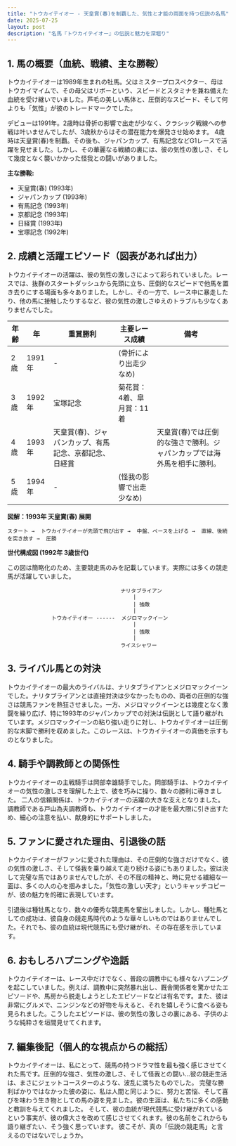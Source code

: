 ```yaml
---
title: "トウカイテイオー - 天皇賞(春)を制覇した、気性と才能の両面を持つ伝説の名馬"
date: 2025-07-25
layout: post
description: "名馬『トウカイテイオー』の伝説と魅力を深堀り"
---
```


## 1. 馬の概要（血統、戦績、主な勝鞍）

トウカイテイオーは1989年生まれの牡馬。父はミスタープロスペクター、母はトウカイマイムで、その母父はリボーという、スピードとスタミナを兼ね備えた血統を受け継いでいました。芦毛の美しい馬体と、圧倒的なスピード、そして何よりも「気性」が彼のトレードマークでした。

デビューは1991年。2歳時は骨折の影響で出走が少なく、クラシック戦線への参戦は叶いませんでしたが、3歳秋からはその潜在能力を爆発させ始めます。  4歳時は天皇賞(春)を制覇。その後も、ジャパンカップ、有馬記念などG1レースで活躍を見せました。しかし、その華麗なる戦績の裏には、彼の気性の激しさ、そして幾度となく襲いかかった怪我との闘いがありました。

**主な勝鞍:**

* 天皇賞(春) (1993年)
* ジャパンカップ (1993年)
* 有馬記念 (1993年)
* 京都記念 (1993年)
* 日経賞 (1993年)
* 宝塚記念 (1992年)


## 2. 成績と活躍エピソード（図表があれば出力）

トウカイテイオーの活躍は、彼の気性の激しさによって彩られていました。レースでは、抜群のスタートダッシュから先頭に立ち、圧倒的なスピードで他馬を置き去りにする場面も多々ありました。しかし、その一方で、レース中に暴走したり、他の馬に接触したりするなど、彼の気性の激しさゆえのトラブルも少なくありませんでした。

| 年齢 | 年  | 重賞勝利 | 主要レース成績 | 備考 |
|---|---|---|---|---|
| 2歳 | 1991年 |  -  |  (骨折により出走少なめ) |  |
| 3歳 | 1992年 | 宝塚記念 | 菊花賞：4着、皐月賞：11着 |  |
| 4歳 | 1993年 | 天皇賞(春)、ジャパンカップ、有馬記念、京都記念、日経賞 |  | 天皇賞(春)では圧倒的な強さで勝利。ジャパンカップでは海外馬を相手に勝利。 |
| 5歳 | 1994年 |  -  |  (怪我の影響で出走少なめ) |  |


**図解：1993年 天皇賞(春) 展開**

```
スタート →  トウカイテイオーが先頭で飛び出す →  中盤、ペースを上げる →  直線、後続を突き放す →  圧勝
```

**世代構成図 (1992年 3歳世代)**

この図は簡略化のため、主要競走馬のみを記載しています。実際には多くの競走馬が活躍していました。

```
                                    ナリタブライアン
                                        |
                                        | 強敵
                                        |
              トウカイテイオー ------  メジロマックイーン
                                        |
                                        | 強敵
                                        |
                                    ライスシャワー

```


## 3. ライバル馬との対決

トウカイテイオーの最大のライバルは、ナリタブライアンとメジロマックイーンでした。ナリタブライアンとは直接対決は少なかったものの、両者の圧倒的な強さは競馬ファンを熱狂させました。一方、メジロマックイーンとは幾度となく激闘を繰り広げ、特に1993年のジャパンカップでの対決は伝説として語り継がれています。メジロマックイーンの粘り強い走りに対し、トウカイテイオーは圧倒的な末脚で勝利を収めました。このレースは、トウカイテイオーの真価を示すものとなりました。


## 4. 騎手や調教師との関係性

トウカイテイオーの主戦騎手は岡部幸雄騎手でした。岡部騎手は、トウカイテイオーの気性の激しさを理解した上で、彼を巧みに操り、数々の勝利に導きました。  二人の信頼関係は、トウカイテイオーの活躍の大きな支えとなりました。調教師である戸山為夫調教師も、トウカイテイオーの才能を最大限に引き出すため、細心の注意を払い、献身的にサポートしました。


## 5. ファンに愛された理由、引退後の話

トウカイテイオーがファンに愛された理由は、その圧倒的な強さだけでなく、彼の気性の激しさ、そして怪我を乗り越えて走り続ける姿にもありました。彼は決して完璧な馬ではありませんでしたが、その不屈の精神と、時に見せる繊細な一面は、多くの人の心を掴みました。「気性の激しい天才」というキャッチコピーが、彼の魅力を的確に表現しています。

引退後は種牡馬となり、数々の優秀な競走馬を輩出しました。しかし、種牡馬としての成功は、彼自身の競走馬時代のような華々しいものではありませんでした。それでも、彼の血統は現代競馬にも受け継がれ、その存在感を示しています。


## 6. おもしろハプニングや逸話

トウカイテイオーは、レース中だけでなく、普段の調教中にも様々なハプニングを起こしていました。例えば、調教中に突然暴れ出し、厩舎関係者を驚かせたエピソードや、馬房から脱走しようとしたエピソードなどは有名です。また、彼は非常にグルメで、ニンジンなどの好物を与えると、それを嬉しそうに食べる姿も見られました。こうしたエピソードは、彼の気性の激しさの裏にある、子供のような純粋さを垣間見せてくれます。


## 7. 編集後記（個人的な視点からの総括）

トウカイテイオーは、私にとって、競馬の持つドラマ性を最も強く感じさせてくれた馬です。圧倒的な強さ、気性の激しさ、そして怪我との闘い…彼の競走生活は、まさにジェットコースターのような、波乱に満ちたものでした。  完璧な勝利ばかりではなかった彼の姿に、私は人間と同じように、努力と苦悩、そして喜びを味わう生き物としての馬の姿を見ました。彼の生涯は、私たちに多くの感動と教訓を与えてくれました。  そして、彼の血統が現代競馬に受け継がれているという事実が、彼の偉大さを改めて感じさせてくれます。彼の名前をこれからも語り継ぎたい、そう強く思っています。  彼こそが、真の「伝説の競走馬」と言えるのではないでしょうか。
